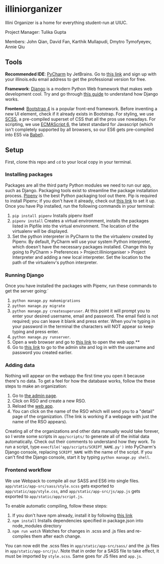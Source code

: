 # illiniorganizer

Illini Organizer is a home for everything student-run at UIUC.

Project Manager: Tulika Gupta

Members: John Qian, David Fan, Karthik Mullapudi, Dmytro Tymofyeyev, Annie Qiu

## Tools

**Recommended IDE**: [PyCharm](https://www.jetbrains.com/pycharm/) by JetBrains.
Go to [this link](https://www.jetbrains.com/student/) and sign up with your illinois.edu email address to get the professional version for free.

**Framework**: [Django](https://www.djangoproject.com) is a modern Python Web framework that makes web development cool.
Try and go through [this guide](https://docs.djangoproject.com/en/1.11/intro/tutorial01/) to understand how Django works.

**Frontend**: [Bootstrap 4](https://getbootstrap.com/docs/3.3/components/) is a popular front-end framework. Before inventing a new UI element, check if it already exists in Bootstrap. For styling, we use [SCSS](http://sass-lang.com/guide), a pre-compiled superset of CSS that all the pros use nowadays. For scripting, we use [ECMAScript 6](http://es6-features.org), the latest standard for Javascript (which isn't completely supported by all browsers, so our ES6 gets pre-compiled into ES5 via [Babel](https://babeljs.io)).

## Setup

First, clone this repo and `cd` to your local copy in your terminal.

### Installing packages

Packages are all the third party Python modules we need to run our app, such as Django. Packaging tools exist to streamline the package installation process. [Pipenv](https://docs.pipenv.org) is the best Python packaging tool out there. Pip is required to install Pipenv; if you don't have it already, check out [this link](https://pip.pypa.io/en/stable/installing/) to set it up. Once you have Pip installed, run the following commands in your terminal:

1. `pip install pipenv` Installs pipenv itself
2. `pipenv install` Creates a virtual environment, installs the packages listed in Pipfile into the virtual environment. The location of the virtualenv will be displayed.
3. Set the python interpreter in PyCharm to the the virtualenv created by Pipenv. By default, PyCharm will use your system Python interpreter, which doesn't have the necessary packages installed. Change this by going to PyCharm > Preferences > Project:illiniorganiser > Project Interpreter and adding a new local interpreter. Set the location to the path of the virtualenv's python interpreter.

### Running Django

Once you have installed the packages with Pipenv, run these commands to get the server going:`

1. `python manage.py makemigrations`
2. `python manage.py migrate`
3. `python manage.py createsuperuser`. At this point it will prompt you to enter your desired username, email and password. The email field is not required; you can leave it blank and press enter. When you're typing in your password in the terminal the characters will NOT appear so keep typing and press enter. 
4. `python manage.py runserver`. 
5. Open a web browser and go to [this link](http://127.0.0.1:8000/app/#) to open the web app.** 
6. Go to [this link](http://127.0.0.1:8000/admin/) to go to the admin site and log in with the username and password you created earlier.

### Adding data

Nothing will appear on the webapp the first time you open it because there's no data. To get a feel for how the database works, follow the these steps to make an organization:

1. Go to [the admin page](http://127.0.0.1:8000/admin/). 
2. Click on RSO and create a new RSO. 
3. Reload the [web app](http://127.0.0.1:8000/).
4. You can click on the name of the RSO which will send you to a "detail" page of the organization. (The link is working if a webpage with just the name of the RSO appears).

Creating all of the organizations and other data manually would take forever, so I wrote some scripts in `app/scripts/` to generate all of the initial data automatically. Check out their comments to understand how they work. To run a script, type `execfile('app/scripts/SCRIPT_NAME.py')` into PyCharm's Django console, replacing `SCRIPT_NAME` with the name of the script. If you can't find the Django console, start it by typing `python manage.py shell`.

### Frontend workflow

We use Webpack to compile all our SASS and ES6 into single files. `app/static/app-src/sass/style.scss` gets exported to `app/static/app/style.css`, and `app/static/app-src/js/app.js` gets exported to `app/static/app/script.js`.

To enable automatic compiling, follow these steps:

1. If you don't have npm already, install it by following [this link](http://blog.npmjs.org/post/85484771375/how-to-install-npm)
2. `npm install` Installs dependencies specified in package.json into node_modules directory
3. `npm run watch` Watches for changes in .scss and .js files and re-compiles them after each change.

You can now edit the .scss files in `app/static/app-src/sass/` and the .js files in `app/static/app-src/js/`. Note that in order for a SASS file to take effect, it must be imported by `style.scss`. Same goes for JS files and `app.js`.
